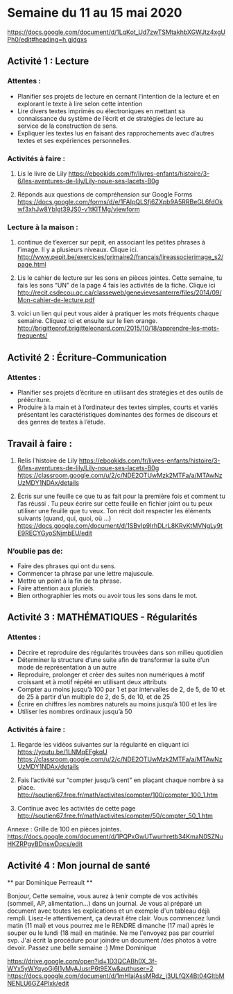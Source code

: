 # Semaine du 11 au 15 mai 2020

https://docs.google.com/document/d/1LqKot_Ud7zwTSMtakhbXGWJtz4xgUPh0/edit#heading=h.gjdgxs

## Activité 1 : Lecture

### Attentes :

- Planifier ses projets de lecture en cernant l’intention de la lecture et en explorant le texte à lire selon cette intention
- Lire divers textes imprimés ou électroniques en mettant sa connaissance du système de l’écrit et de stratégies de lecture au service de la construction de sens.
- Expliquer les textes lus en faisant des rapprochements avec d’autres textes et ses expériences personnelles.

### Activités à faire :

1. Lis le livre de Lily
https://ebookids.com/fr/livres-enfants/histoire/3-6/les-aventures-de-lily/Lily-noue-ses-lacets-B0g

2. Réponds aux questions de compréhension sur Google Forms
https://docs.google.com/forms/d/e/1FAIpQLSfj6ZXpb9A5RRBeGL6fdOkwf3xhJw8Yblgt39JS0-v1tKITMg/viewform

### Lecture à la maison : 

1. continue de t’exercer sur pepit, en associant les  petites phrases à l’image. Il y a plusieurs niveaux. Clique ici.
http://www.pepit.be/exercices/primaire2/francais/lireassocierimage_s2/page.html

2. Lis le cahier de lecture sur les sons en pièces jointes. Cette semaine, tu fais les sons “UN” de la page 4 fais les activités de la fiche. Clique ici  
http://recit.csdecou.qc.ca/classeweb/genevievesanterre/files/2014/09/Mon-cahier-de-lecture.pdf

3.  voici un lien qui peut vous aider à pratiquer les mots fréquents chaque semaine. Cliquez ici  et ensuite sur  le lien orange.
http://brigitteprof.brigitteleonard.com/2015/10/18/apprendre-les-mots-frequents/


## Activité 2 : Écriture-Communication

### Attentes :
- Planifier ses projets d’écriture en utilisant des stratégies et des outils de préécriture.
- Produire à la main et à l’ordinateur des textes simples, courts et variés présentant les caractéristiques dominantes des formes de discours et des genres de textes à l’étude.

## Travail à faire :

1. Relis l’histoire de Lily
https://ebookids.com/fr/livres-enfants/histoire/3-6/les-aventures-de-lily/Lily-noue-ses-lacets-B0g
https://classroom.google.com/u/2/c/NDE2OTUwMzk2MTFa/a/MTAwNzUzMDY1NDAx/details

2. Écris sur une feuille ce que tu as fait  pour la première fois et comment tu l’as réussi . Tu peux écrire sur cette feuille en fichier joint  ou tu peux utiliser une feuille que tu veux.
Ton récit doit respecter les éléments suivants  (quand, qui, quoi, où ...)
https://docs.google.com/document/d/1SBvIp9IrhDLrL8KRyKtMVNgLy9tE9RECYGyoSNjmbEU/edit

### N’oublie pas de:
- Faire des phrases qui ont du sens.
- Commencer ta phrase par une lettre majuscule.
- Mettre un point à la fin de ta phrase.
- Faire attention aux pluriels.
- Bien orthographier les mots ou avoir tous les sons dans le mot.


## Activité 3 : MATHÉMATIQUES - Régularités

### Attentes : 
- Décrire et reproduire des régularités trouvées dans son milieu quotidien
- Déterminer la structure d’une suite afin de transformer la suite d’un mode de représentation à un autre
- Reproduire, prolonger et créer des suites non numériques à motif croissant et à motif répété en utilisant deux attributs
- Compter au moins jusqu’à 100 par 1 et par intervalles de 2, de 5, de 10 et de 25 à partir d’un multiple de 2, de 5, de 10, et de 25
- Écrire en chiffres les nombres naturels au moins jusqu’à 100 et les lire
- Utiliser les nombres ordinaux jusqu’à 50


### Activités à faire :

1. Regarde les vidéos suivantes sur la régularité en cliquant ici
https://youtu.be/1LNMqEFgkqU
https://classroom.google.com/u/2/c/NDE2OTUwMzk2MTFa/a/MTAwNzUzMDY1NDAx/details

2. Fais l’activité sur “compter jusqu’à cent” en plaçant chaque nombre à sa place.
http://soutien67.free.fr/math/activites/compter/100/compter_100_1.htm

3. Continue avec les activités de cette page
http://soutien67.free.fr/math/activites/compter/50/compter_50_1.htm

Annexe : Grille de 100 en pièces jointes.
https://docs.google.com/document/d/1PQPxGwUTwurhretb34KmaN0SZNuHKZRPgyBDnswDqcs/edit

## Activité 4 : Mon journal de santé
** par Dominique Perreault **

Bonjour,
Cette semaine, vous aurez à tenir compte de vos activités (sommeil, AP, alimentation...) dans un journal. Je vous ai préparé un document avec toutes les explications et un exemple d'un tableau déjà rempli. Lisez-le attentivement, ça devrait être clair. Vous commencez lundi matin (11 mai) et vous pourrez me le RENDRE dimanche (17 mai) après le souper ou le lundi (18 mai) en matinée. Ne me l'envoyez pas par courriel svp. J'ai écrit la procédure pour joindre un document /des photos à votre devoir.
Passez une belle semaine :)
Mme Dominique

https://drive.google.com/open?id=1D3QCABh0X_3f-WYx5yWYqyoGj6I1yMyAJusrP6t9EXw&authuser=2
https://docs.google.com/document/d/1mHlajAssMRdz_j3ULfQX4Bt04GItbMNENLU6GZ4Plxk/edit